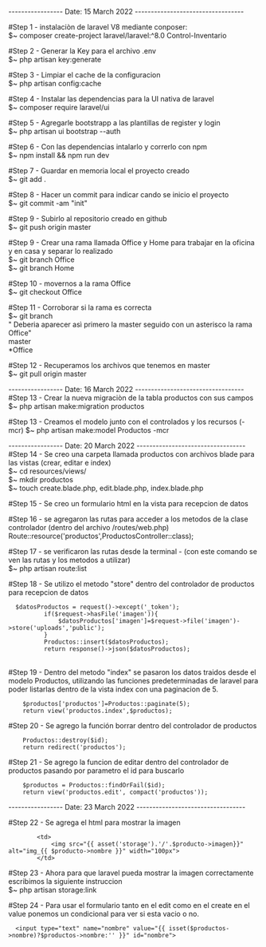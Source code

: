 -----------------  Date: 15 March 2022 ----------------------------------

#Step 1 - instalaciòn de laravel V8 mediante conposer: <br>
  $~ composer create-project laravel/laravel:^8.0 Control-Inventario
  
#Step 2 - Generar la Key para el archivo .env<br>
  $~ php artisan key:generate

#Step 3 - Limpiar el cache de la configuracion<br>
  $~ php artisan config:cache
 
 #Step 4 - Instalar las dependencias para la UI nativa de laravel<br>
 $~ composer require laravel/ui
 
 #Step 5 - Agregarle bootstrapp a las plantillas de register y login<br>
 $~ php artisan ui bootstrap --auth
 
 #Step 6 - Con las dependencias intalarlo y correrlo con npm<br>
 $~ npm install && npm run dev
 
 #Step 7 - Guardar en memoria local el proyecto creado<br>
 $~ git add .
 
 #Step 8 - Hacer un commit para indicar cando se inicio el proyecto<br>
 $~ git commit -am "init"
 
 #Step 9 - Subirlo al repositorio creado en github<br>
 $~ git push origin master
 
 #Step 9 - Crear una rama llamada Office y Home para trabajar en la oficina y en casa y separar lo realizado<br>
 $~ git branch Office <br>
 $~ git branch Home <br>
 
 #Step 10 - movernos a la rama Office<br>
 $~ git checkout Office
 
 #Step 11 - Corroborar si la rama es correcta<br>
 $~ git branch <br>
 " Deberia aparecer asì primero la master seguido con un asterisco la rama Office" <br>
 master<br>
 *Office
 
 #Step 12 - Recuperamos los archivos que tenemos en master<br>
 $~ git pull origin master
 
 -----------------  Date: 16 March 2022 ---------------------------------- <br>
 #Step 13 - Crear la nueva migraciòn de la tabla productos con sus campos <br>
 $~ php artisan make:migration productos
 
 #Step 13 - Creamos el modelo junto con el controlados y los recursos (-mcr)
 $~ php artisan make:model Productos -mcr
 
 -----------------  Date: 20 March 2022 ---------------------------------- <br>
 #Step 14 - Se creo una carpeta llamada productos con archivos blade para las vistas (crear, editar e index) <br>
 $~ cd resources/views/ <br>
 $~ mkdir productos <br>
 $~ touch create.blade.php, edit.blade.php, index.blade.php <br>
 
 #Step 15 - Se creo un formulario html en la vista para recepcion de datos <br>
 
 #Step 16 - se agregaron las rutas para acceder a los metodos de la clase controlador (dentro del archivo /routes/web.php) <br>
 Route::resource('productos',ProductosController::class); <br>

#Step 17 - se verificaron las rutas desde la terminal - (con este comando se ven las rutas y los metodos a utilizar) <br>
$~ php artisan route:list

#Step 18 - Se utilizo el metodo "store" dentro del controlador de productos para recepcion de datos <br>

      $datosProductos = request()->except('_token');
              if($request->hasFile('imagen')){
                  $datosProductos['imagen']=$request->file('imagen')->store('uploads','public');
              }
              Productos::insert($datosProductos);
              return response()->json($datosProductos);
<br>
#Step 19 - Dentro del metodo "index" se pasaron los datos traidos desde el modelo Productos, utilizando las funciones predeterminadas de laravel 
para poder listarlas dentro de la vista index con una paginacion de 5. <br>

        $productos['productos']=Productos::paginate(5);
        return view('productos.index',$productos);
        
#Step 20 - Se agrego la función borrar dentro del controlador de productos
       
        Productos::destroy($id);
        return redirect('productos');
        
 #Step 21 - Se agrego la funcion de editar dentro del controlador de productos pasando por parametro el id para buscarlo
 
        $productos = Productos::findOrFail($id);
        return view('productos.edit', compact('productos'));
        
-----------------  Date: 23 March 2022 ---------------------------------- <br>

 #Step 22 - Se agrega el html para mostrar la imagen <br>
            
            <td>
                <img src="{{ asset('storage').'/'.$producto->imagen}}" alt="img_{{ $producto->nombre }}" width="100px">
            </td>
 
 #Step 23 - Ahora para que laravel pueda mostrar la imagen correctamente escribimos la siguiente instruccion<br>
  $~ php artisan storage:link
  
  #Step 24 - Para usar el formulario tanto en el edit como en el create en el value ponemos un condicional para ver si esta vacio o no.
      
      <input type="text" name="nombre" value="{{ isset($productos->nombre)?$productos->nombre:'' }}" id="nombre">
